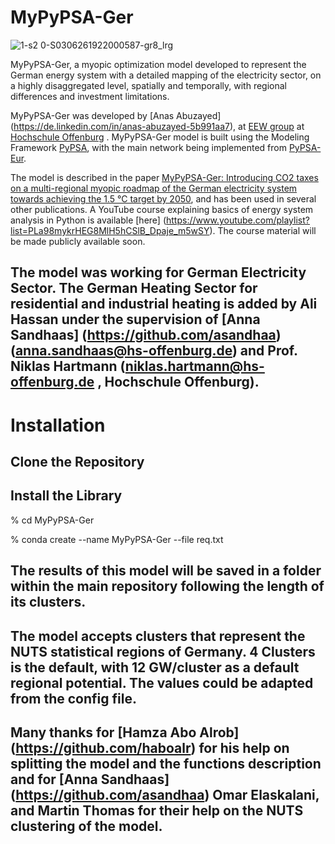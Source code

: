 # MyPyPSA-Ger
![1-s2 0-S0306261922000587-gr8_lrg](https://user-images.githubusercontent.com/60949903/179805438-f593a866-a2a9-4bd9-b0a4-33075f7bd344.jpg)


MyPyPSA-Ger, a myopic optimization model developed to represent the German energy system with a detailed mapping of the electricity sector, on a highly disaggregated level, spatially and temporally, with regional differences and investment limitations.

MyPyPSA-Ger was developed by [Anas Abuzayed] (https://de.linkedin.com/in/anas-abuzayed-5b991aa7), at [EEW group](https://ines.hs-offenburg.de/forschung/energiesysteme-und-energiewirtschaft) at [Hochschule Offenburg](https://www.hs-offenburg.de/) . MyPyPSA-Ger model is built using the Modeling Framework [PyPSA](https://github.com/PyPSA/pypsa), with the main network being implemented from [PyPSA-Eur](https://github.com/PyPSA/pypsa-eur).

The model is described in the paper [MyPyPSA-Ger: Introducing CO2 taxes on a multi-regional myopic roadmap of the German electricity system towards achieving the 1.5 °C target by 2050](https://www.sciencedirect.com/science/article/pii/S0306261922000587), and has been used in several other publications. A YouTube course explaining basics of energy system analysis in Python is available [here] (https://www.youtube.com/playlist?list=PLa98mykrHEG8MlH5hCSlB_Dpaje_m5wSY). The course material will be made publicly available soon.

## The model was working for German Electricity Sector. The German Heating Sector for residential and industrial heating is added by Ali Hassan under the supervision of [Anna Sandhaas] (https://github.com/asandhaa) (anna.sandhaas@hs-offenburg.de) and Prof. Niklas Hartmann (niklas.hartmann@hs-offenburg.de , Hochschule Offenburg).




# Installation 

## Clone the Repository 
## Install the Library
% cd MyPyPSA-Ger

% conda create --name MyPyPSA-Ger --file req.txt

## The results of this model will be saved in a folder within the main repository following the length of its clusters.

## The model accepts clusters that represent the NUTS statistical regions of Germany. 4 Clusters is the default, with 12 GW/cluster as a default regional potential. The values could be adapted from the config file.


## Many thanks for [Hamza Abo Alrob] (https://github.com/haboalr) for his help on splitting the model and the functions description and for [Anna Sandhaas] (https://github.com/asandhaa) Omar Elaskalani, and Martin Thomas for their help on the NUTS clustering of the model.
